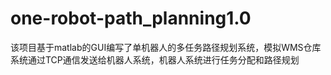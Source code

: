 # one-robot-path_planning1.0
该项目基于matlab的GUI编写了单机器人的多任务路径规划系统，模拟WMS仓库系统通过TCP通信发送给机器人系统，机器人系统进行任务分配和路径规划
